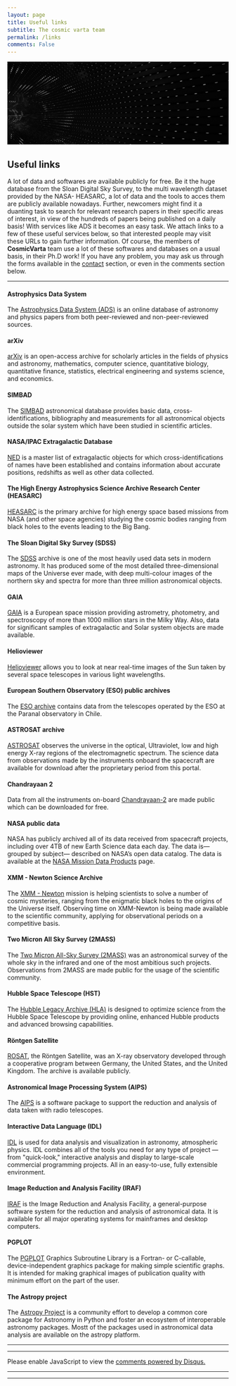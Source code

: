 ```yaml
---
layout: page
title: Useful links
subtitle: The cosmic varta team
permalink: /links
comments: False
---
```


<img src="assets/images/links.jpg">

## Useful links


A lot of data and softwares are available publicly for free. Be it the huge database from the Sloan Digital Sky Survey, to the multi wavelength dataset provided by the NASA- HEASARC, a lot of data and the tools to acces them are publicly available nowadays. Further, newcomers might find it a duanting task to search for relevant research papers in their specific areas of interest, in view of the hundreds of papers being published on a daily basis! With services like ADS it becomes an easy task. We attach links to a few of these useful services below, so that interested people may visit these URLs to gain further information. Of course, the members of **CosmicVarta** team use a lot of these softwares and databases on a usual basis, in their Ph.D work! If you have any problem, you may ask us through the forms available in the [contact](/contact) section, or even in the comments section below.

---


#### Astrophysics Data System
The [Astrophysics Data System (ADS)](https://ui.adsabs.harvard.edu/classic-form) is an online database of astronomy and physics papers from both peer-reviewed and non-peer-reviewed sources.

#### arXiv
[arXiv](https://arxiv.org/) is an open-access archive for scholarly articles in the fields of physics and astronomy, mathematics, computer science, quantitative biology, quantitative finance, statistics, electrical engineering and systems science, and economics.


#### SIMBAD
The [SIMBAD](http://simbad.u-strasbg.fr/simbad/) astronomical database provides basic data, cross-identifications, bibliography and measurements for all astronomical objects outside the solar system which have been studied in scientific articles.


#### NASA/IPAC Extragalactic Database
[NED](http://ned.ipac.caltech.edu/) is a master list of extragalactic objects for which cross-identifications of names have been established and contains information about accurate positions, redshifts as well as other data collected.


#### The High Energy Astrophysics Science Archive Research Center (HEASARC)
[HEASARC](https://heasarc.gsfc.nasa.gov/) is the primary archive for high energy space based missions from NASA (and other space agencies) studying the cosmic bodies ranging from black holes to the events leading to the Big Bang.


#### The Sloan Digital Sky Survey (SDSS)
The [SDSS](https://www.sdss.org/) archive is one of the most heavily used data sets in modern astronomy. It has produced some of the most detailed three-dimensional maps of the Universe ever made, with deep multi-colour images of the northern sky and spectra for more than three million astronomical objects.


#### GAIA
[GAIA](https://gea.esac.esa.int/archive/) is a European space mission providing astrometry, photometry, and spectroscopy of more than 1000 million stars in the Milky Way. Also, data for significant samples of extragalactic and Solar system objects are made available.


#### Helioviewer
[Helioviewer](https://www.helioviewer.org/) allows you to look at near real-time images of the Sun taken by several space telescopes in various light wavelengths.


#### European Southern Observatory (ESO) public archives
The [ESO archive](http://archive.eso.org/cms.html) contains data from the telescopes operated by the ESO at the Paranal observatory in Chile.

#### ASTROSAT archive
[ASTROSAT](https://astrobrowse.issdc.gov.in/astro_archive/archive/Home.jsp) observes the universe in the optical, Ultraviolet, low and high energy X-ray regions of the electromagnetic spectrum. The science data from observations made by the instruments onboard the spacecraft are available for download after the proprietary period from this portal.


#### Chandrayaan 2
Data from all the instruments on-board [Chandrayaan-2](https://pradan.issdc.gov.in/pradan/) are made public which can be downloaded for free.


#### NASA public data
NASA has publicly archived all of its data received from spacecraft projects, including over 4TB of new Earth Science data each day. The data is—grouped by subject— described on NASA’s open data catalog. The data is available at the [NASA Mission Data Products](https://www.nasa.gov/open/data.html) page.

#### XMM - Newton Science Archive
The [XMM - Newton](http://nxsa.esac.esa.int/nxsa-web/#search)
 mission is helping scientists to solve a number of cosmic mysteries, ranging from the enigmatic black holes to the origins of the Universe itself. Observing time on XMM-Newton is being made available to the scientific community, applying for observational periods on a competitive basis.

#### Two Micron All Sky Survey (2MASS)
The [Two Micron All-Sky Survey (2MASS)](https://irsa.ipac.caltech.edu/Missions/2mass.html) was an astronomical survey of the whole sky in the infrared and one of the most ambitious such projects. Observations from 2MASS are made public for the usage of the scientific community.


#### Hubble Space Telescope (HST)
The [Hubble Legacy Archive (HLA)](https://hla.stsci.edu/) is designed to optimize science from the Hubble Space Telescope by providing online, enhanced Hubble products and advanced browsing capabilities.


#### Röntgen Satellite
[ROSAT](https://heasarc.gsfc.nasa.gov/docs/rosat/archive_access.html), the Röntgen Satellite, was an X-ray observatory developed through a cooperative program between Germany, the United States, and the United Kingdom. The archive is available publicly.



#### Astronomical Image Processing System (AIPS)
The [AIPS](http://www.aips.nrao.edu/index.shtml) is a software package to support the reduction and analysis of data taken with radio telescopes.






#### Interactive Data Language (IDL)
[IDL](https://hesperia.gsfc.nasa.gov/hessi/solar_cd/FAQ/IDL_FAQ.html) is used for data analysis and visualization in astronomy, atmospheric physics. IDL combines all of the tools you need for any type of project — from "quick-look," interactive analysis and display to large-scale commercial programming projects. All in an easy-to-use, fully extensible environment.


#### Image Reduction and Analysis Facility (IRAF)
[IRAF](https://iraf-community.github.io/) is the Image Reduction and Analysis Facility, a general-purpose software system for the reduction and analysis of astronomical data. It is available for all major operating systems for mainframes and desktop computers.


#### PGPLOT
The [PGPLOT](https://sites.astro.caltech.edu/~tjp/pgplot/) Graphics Subroutine Library is a Fortran- or C-callable, device-independent graphics package for making simple scientific graphs. It is intended for making graphical images of publication quality with minimum effort on the part of the user.


#### The Astropy project
The [Astropy Project](https://www.astropy.org/) is a community effort to develop a common core package for Astronomy in Python and foster an ecosystem of interoperable astronomy packages. Mostt of the packages used in astronomical data analysis are available on the astropy platform.



----
----

<div id="disqus_thread"></div>
<script>
    /**
    *  RECOMMENDED CONFIGURATION VARIABLES: EDIT AND UNCOMMENT THE SECTION BELOW TO INSERT DYNAMIC VALUES FROM YOUR PLATFORM OR CMS.
    *  LEARN WHY DEFINING THESE VARIABLES IS IMPORTANT: https://disqus.com/admin/universalcode/#configuration-variables    */
    /*
    var disqus_config = function () {
    this.page.url = PAGE_URL;  // Replace PAGE_URL with your page's canonical URL variable
    this.page.identifier = PAGE_IDENTIFIER; // Replace PAGE_IDENTIFIER with your page's unique identifier variable
    };
    */
    (function() { // DON'T EDIT BELOW THIS LINE
    var d = document, s = d.createElement('script');
    s.src = 'https://cosmicvarta-in.disqus.com/embed.js';
    s.setAttribute('data-timestamp', +new Date());
    (d.head || d.body).appendChild(s);
    })();
</script>
<noscript>Please enable JavaScript to view the <a href="https://disqus.com/?ref_noscript">comments powered by Disqus.</a></noscript>

----
----
